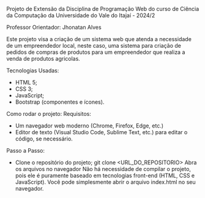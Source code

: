 Projeto de Extensão da Disciplina de Programação Web do curso de Ciência da Computação da Universidade do Vale do Itajaí - 2024/2

Professor Orientador: Jhonatan Alves

Este projeto visa a criação de um sistema web que atenda a necessidade de um empreendedor local, neste caso, uma sistema para criação de pedidos de compras de produtos para um empreendedor que realiza a venda de produtos agricolas.

Tecnologias Usadas: 
  - HTML 5;
  - CSS 3;
  - JavaScript;
  - Bootstrap  (componentes e ícones).

Como rodar o projeto:
  Requisitos:
  - Um navegador web moderno (Chrome, Firefox, Edge, etc.)
  - Editor de texto (Visual Studio Code, Sublime Text, etc.) para editar o código, se necessário.

  Passo a Passo:
  - Clone o repositório do projeto;
      git clone <URL_DO_REPOSITORIO>
  Abra os arquivos no navegador Não há necessidade de compilar o projeto, pois ele é puramente baseado em tecnologias front-end (HTML, CSS e JavaScript). Você pode simplesmente abrir o arquivo index.html no seu navegador.
